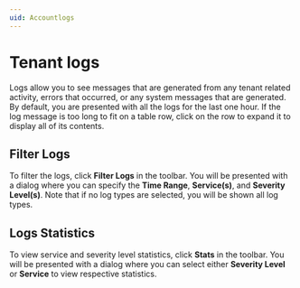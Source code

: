 ```yaml
---
uid: Accountlogs
---
```


# Tenant logs

Logs allow you to see messages that are generated from any tenant related activity, errors that occurred, or any system messages that are generated. By default, you are presented with all the logs for the last one hour. If the log message is too long to fit on a table row, click on the row to expand it to display all of its contents.

## Filter Logs

To filter the logs, click **Filter Logs** in the toolbar. You will be presented with a dialog where you can specify the **Time Range**, **Service(s)**, and **Severity Level(s)**. Note that if no log types are selected, you will be shown all log types.

## Logs Statistics

To view service and severity level statistics, click **Stats** in the toolbar. You will be presented with a dialog where you can select either **Severity Level** or **Service** to view respective statistics.
